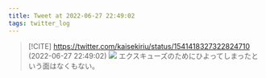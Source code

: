 ```yaml
---
title: Tweet at 2022-06-27 22:49:02
tags: twitter_log
---
```


> [!CITE] https://twitter.com/kaisekiriu/status/1541418327322824710 (2022-06-27 22:49:02)
> ![](https://twitter.com/kaisekiriu/status/1541418327322824710)
> エクスキューズのためにひよってしまったという面はなくもない。

